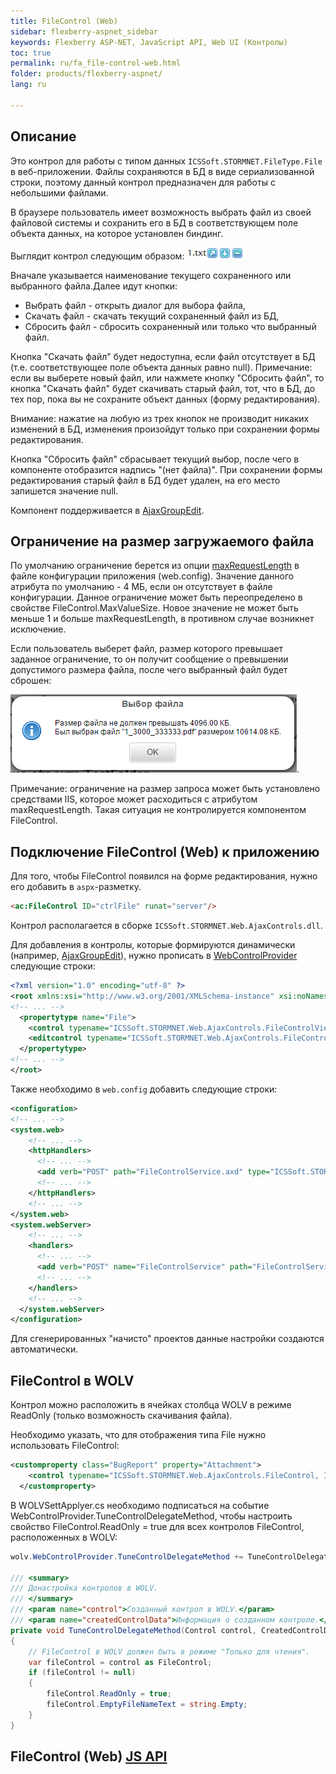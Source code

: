 ```yaml
---
title: FileControl (Web)
sidebar: flexberry-aspnet_sidebar
keywords: Flexberry ASP-NET, JavaScript API, Web UI (Контролы)
toc: true
permalink: ru/fa_file-control-web.html
folder: products/flexberry-aspnet/
lang: ru

---
```


## Описание

Это контрол для работы с типом данных `ICSSoft.STORMNET.FileType.File` в веб-приложении. Файлы сохраняются в БД в виде сериализованной 
строки, поэтому данный контрол предназначен для работы с небольшими файлами.

В браузере пользователь имеет возможность выбрать файл из своей файловой системы и сохранить его в БД в соответствующем поле объекта данных, на которое установлен биндинг.

Выглядит контрол следующим образом:
![](/images/pages/products/flexberry-aspnet/aspnet/file-control.png)

Вначале указывается наименование текущего сохраненного или выбранного файла.Далее идут кнопки: 

* Выбрать файл - открыть диалог для выбора файла,
* Скачать файл - скачать текущий сохраненный файл из БД,
* Сбросить файл - сбросить сохраненный или только что выбранный файл.

Кнопка "Скачать файл" будет недоступна, если файл отсутствует в БД (т.е. соответствующее поле объекта данных равно null).
Примечание: если вы выберете новый файл, или нажмете кнопку "Сбросить файл", то кнопка "Скачать файл" будет скачивать старый файл, тот, что в БД, до тех пор, пока вы не сохраните объект данных (форму редактирования). 

Внимание: нажатие на любую из трех кнопок не производит никаких изменений в БД, изменения произойдут только при сохранении формы редактирования.

Кнопка "Сбросить файл" сбрасывает текущий выбор, после чего в компоненте отобразится надпись "(нет файла)". При сохранении формы редактирования старый файл в БД будет удален, на его место запишется значение null.

Компонент поддерживается в [AjaxGroupEdit](fa_ajax-group-edit.html).

## Ограничение на размер загружаемого файла

По умолчанию ограничение берется из опции [maxRequestLength](https://msdn.microsoft.com/en-us/library/e1f13641(v=vs.100).aspx) в файле конфигурации приложения (web.config). Значение данного атрибута по умолчанию - 4 МБ, если он отсутствует в файле конфигурации.
Данное ограничение может быть переопределено в свойстве FileControl.MaxValueSize. Новое значение не может быть меньше 1 и больше maxRequestLength, в противном случае возникнет исключение.

Если пользователь выберет файл, размер которого превышает заданное ограничение, то он получит сообщение о превышении допустимого размера файла, после чего выбранный файл будет сброшен: 

![](/images/pages/products/flexberry-aspnet/aspnet/file-control-max-file-size.png).

Примечание: ограничение на размер запроса может быть установлено средствами IIS, которое может расходиться с атрибутом maxRequestLength. Такая ситуация не контролируется компонентом FileControl.


## Подключение FileControl (Web) к приложению

Для того, чтобы FileControl появился на форме редактирования, нужно его добавить в `aspx`-разметку. 

```html
<ac:FileControl ID="ctrlFile" runat="server"/>
```

Контрол располагается в сборке `ICSSoft.STORMNET.Web.AjaxControls.dll`.

Для добавления в контролы, которые формируются динамически (например, [AjaxGroupEdit](fa_ajax-group-edit.html)), нужно прописать в [WebControlProvider](fa_web-control-provider.html) следующие строки:

```xml
<?xml version="1.0" encoding="utf-8" ?>
<root xmlns:xsi="http://www.w3.org/2001/XMLSchema-instance" xsi:noNamespaceSchemaLocation="WebControlProvider.xsd">
<!-- ... -->
  <propertytype name="File">
    <control typename="ICSSoft.STORMNET.Web.AjaxControls.FileControlView, ICSSoft.STORMNET.Web.AjaxControls" property="Value" codefile=""/>
    <editcontrol typename="ICSSoft.STORMNET.Web.AjaxControls.FileControl, ICSSoft.STORMNET.Web.AjaxControls" property="Value" codefile=""/>
  </propertytype>
<!-- ... -->
</root>
```

Также необходимо в `web.config` добавить следующие строки:

```xml
<configuration>
<!-- ... -->
<system.web>
    <!-- ... -->
    <httpHandlers>
      <!-- ... -->
      <add verb="POST" path="FileControlService.axd" type="ICSSoft.STORMNET.Web.HttpHandlers.FileControlHandler" validate="false" />
      <!-- ... -->
    </httpHandlers>
    <!-- ... -->
</system.web>
<system.webServer>
    <!-- ... -->
    <handlers>
      <!-- ... -->
      <add verb="POST" name="FileControlService" path="FileControlService.axd" type="ICSSoft.STORMNET.Web.HttpHandlers.FileControlHandler" resourceType="Unspecified" preCondition="integratedMode" />
      <!-- ... -->
    </handlers>
    <!-- ... -->
  </system.webServer>
</configuration>
```

Для сгенерированных "начисто" проектов данные настройки создаются автоматически.

## FileControl в WOLV

Контрол можно расположить в ячейках столбца WOLV в режиме ReadOnly (только возможность скачивания файла).

Необходимо указать, что для отображения типа File нужно использовать FileControl:

```xml
<customproperty class="BugReport" property="Attachment">
    <control typename="ICSSoft.STORMNET.Web.AjaxControls.FileControl, ICSSoft.STORMNET.Web.AjaxControls" property="Value" codefile=""/>
  </customproperty>
```

В WOLVSettApplyer.cs необходимо подписаться на событие WebControlProvider.TuneControlDelegateMethod, чтобы настроить свойство FileControl.ReadOnly = true для всех контролов FileControl, расположенных в WOLV:

```csharp
wolv.WebControlProvider.TuneControlDelegateMethod += TuneControlDelegateMethod;

/// <summary>
/// Донастройка контролов в WOLV.
/// </summary>
/// <param name="control">Созданный контрол в WOLV.</param>
/// <param name="createdControlData">Информация о созданном контроле.</param>
private void TuneControlDelegateMethod(Control control, CreatedControlData createdControlData)
{
    // FileControl в WOLV должен быть в режиме "Только для чтения".
    var fileControl = control as FileControl;
    if (fileControl != null)
    {
        fileControl.ReadOnly = true;
        fileControl.EmptyFileNameText = string.Empty;
    }
}
```

## FileControl (Web) [JS API](fa_java-script-api.html)
